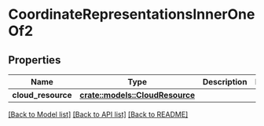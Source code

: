# CoordinateRepresentationsInnerOneOf2

## Properties

Name | Type | Description | Notes
------------ | ------------- | ------------- | -------------
**cloud_resource** | [**crate::models::CloudResource**](CloudResource.md) |  | 

[[Back to Model list]](../README.md#documentation-for-models) [[Back to API list]](../README.md#documentation-for-api-endpoints) [[Back to README]](../README.md)


